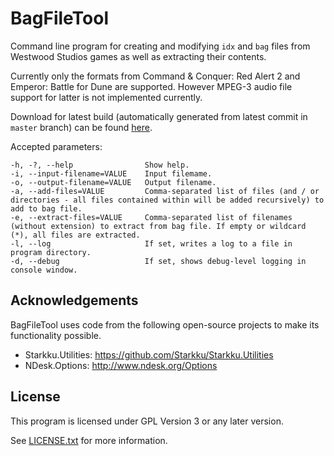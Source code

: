 # BagFileTool

Command line program for creating and modifying `idx` and `bag` files from Westwood Studios games as well as extracting their contents.

Currently only the formats from Command & Conquer: Red Alert 2 and Emperor: Battle for Dune are supported. However MPEG-3 audio file support for latter is not implemented currently.

Download for latest build (automatically generated from latest commit in `master` branch) can be found [here](https://github.com/Starkku/BagFileTool/releases/tag/latest).

Accepted parameters:
```
-h, -?, --help                Show help.
-i, --input-filename=VALUE    Input filemame.
-o, --output-filename=VALUE   Output filename.
-a, --add-files=VALUE         Comma-separated list of files (and / or directories - all files contained within will be added recursively) to add to bag file.
-e, --extract-files=VALUE     Comma-separated list of filenames (without extension) to extract from bag file. If empty or wildcard (*), all files are extracted.
-l, --log                     If set, writes a log to a file in program directory.
-d, --debug                   If set, shows debug-level logging in console window.
```

## Acknowledgements

BagFileTool uses code from the following open-source projects to make its functionality possible.

* Starkku.Utilities: https://github.com/Starkku/Starkku.Utilities
* NDesk.Options: http://www.ndesk.org/Options

## License

This program is licensed under GPL Version 3 or any later version.

See [LICENSE.txt](LICENSE.txt) for more information.
